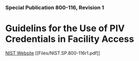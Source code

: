 ### Special Publication 800-116, Revision 1

# Guidelins for the Use of PIV Credentials in Facility Access

[NIST Website](https://csrc.nist.gov/publications/detail/sp/800-116/rev-1/final)
[[Files/NIST.SP.800-116r1.pdf]]
